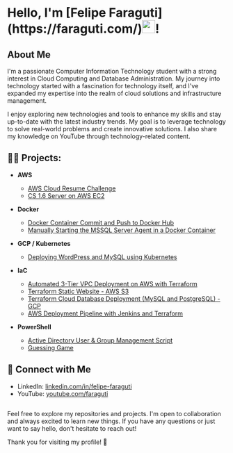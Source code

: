 <h1>Hello, I'm [Felipe Faraguti](https://faraguti.com/)<img src="https://raw.githubusercontent.com/MartinHeinz/MartinHeinz/master/wave.gif" width="30px">!</h1>

## About Me

I'm a passionate Computer Information Technology student with a strong interest in Cloud Computing and Database Administration. My journey into technology started with a fascination for technology itself, and I've expanded my expertise into the realm of cloud solutions and infrastructure management.

I enjoy exploring new technologies and tools to enhance my skills and stay up-to-date with the latest industry trends. My goal is to leverage technology to solve real-world problems and create innovative solutions. I also share my knowledge on YouTube through technology-related content.


<h2> 👨‍💻 Projects:</h2>

- **AWS**
  - [AWS Cloud Resume Challenge](https://github.com/faraguti/AWS-Cloud-Resume-Challenge)
  - [CS 1.6 Server on AWS EC2](https://github.com/faraguti/AWS-CS-Server)
  
 
- **Docker**
  - [Docker Container Commit and Push to Docker Hub](https://github.com/faraguti/Docker-Commit-Push-Guide)
  - [Manually Starting the MSSQL Server Agent in a Docker Container](https://github.com/faraguti/MSSQL-Server-Agent-Manual-Start)
 
- **GCP / Kubernetes**
  - [Deploying WordPress and MySQL using Kubernetes](https://github.com/faraguti/GCP-K8s-WordPress-MySQL)
 
- **IaC**
  - [Automated 3-Tier VPC Deployment on AWS with Terraform](https://github.com/faraguti/3-Tier-VPC-AWS)
  - [Terraform Static Website - AWS S3](https://github.com/faraguti/Terraform-Website-S3)
  - [Terraform Cloud Database Deployment (MySQL and PostgreSQL) - GCP](https://github.com/faraguti/GCP-Terraform-CloudSQL)
  - [AWS Deployment Pipeline with Jenkins and Terraform](https://github.com/faraguti/Jenkins-Terraform)

- **PowerShell**
  - [Active Directory User & Group Management Script](https://github.com/faraguti/AD-UserGroup-Management-Script)
  - [Guessing Game](https://github.com/faraguti/PS-Guessing-Game)
  

## 🤳 Connect with Me

- LinkedIn: [linkedin.com/in/felipe-faraguti](https://www.linkedin.com/in/felipe-faraguti)
- YouTube: [youtube.com/faraguti](https://www.youtube.com/playlist?list=PLH3Rl7vMLE1QpPZyySLwjbPYEYR9_cTtP)

##

Feel free to explore my repositories and projects. I'm open to collaboration and always excited to learn new things. If you have any questions or just want to say hello, don't hesitate to reach out!

Thank you for visiting my profile! 🚀
